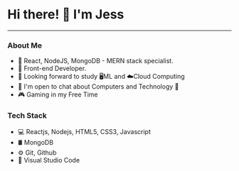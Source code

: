 # Hi there! 👋 I'm Jess

------------------------------------------------------------------------------------------------------------------------------------------------------------------------------
### About Me
- 🌱 React, NodeJS, MongoDB - MERN stack specialist.
- 💼 Front-end Developer.
- 🤔 Looking forward to study 🖥️ML and ☁️Cloud Computing
- 💬 I'm open to chat about Computers and Technology 🤩
- 🎮 Gaming in my Free Time

### Tech Stack

- 💻 Reactjs, Nodejs, HTML5, CSS3, Javascript
- 🛢 MongoDB 
- ⚙️ Git, Github
- 🔧 Visual Studio Code

